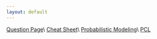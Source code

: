 ```yaml
---
layout: default
---
```


[Question Page](./question.md)\\
[Cheat Sheet](./cheat_sheet.md)\\
[Probabilistic Modeling](./probabilistic.md)\\
[PCL](./pcl.md)
